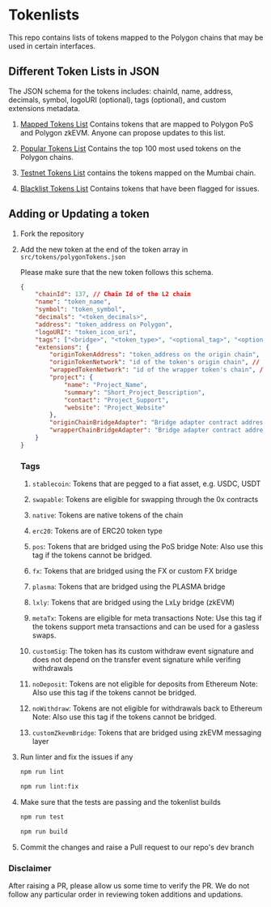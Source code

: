 # Tokenlists

This repo contains lists of tokens mapped to the Polygon chains that may be used in certain interfaces.

## Different Token Lists in JSON

The JSON schema for the tokens includes: chainId, name, address, decimals, symbol, logoURI (optional), tags (optional), and custom extensions metadata.

1. [Mapped Tokens List](https://api-polygon-tokens.polygon.technology/tokenlists/polygon.tokenlist.json) Contains tokens that are mapped to Polygon PoS and Polygon zkEVM. Anyone can propose updates to this list.

2. [Popular Tokens List](https://api-polygon-tokens.polygon.technology/tokenlists/polygonPopular.tokenlist.json) Contains the top 100 most used tokens on the Polygon chains.

3. [Testnet Tokens List](https://api-polygon-tokens.polygon.technology/tokenlists/polygonTestnet.tokenlist.json) contains the tokens mapped on the Mumbai chain.

4. [Blacklist Tokens List](https://api-polygon-tokens.polygon.technology/tokenlists/blacklist.tokenlist.json) Contains tokens that have been flagged for issues.

## Adding or Updating a token

1. Fork the repository

2. Add the new token at the end of the token array in `src/tokens/polygonTokens.json`

    Please make sure that the new token follows this schema.

    ```json
    {
        "chainId": 137, // Chain Id of the L2 chain
        "name": "token_name",
        "symbol": "token_symbol",
        "decimals": "<token_decimals>",
        "address": "token_address on Polygon",
        "logoURI": "token_icon_uri",
        "tags": ["<bridge>", "<token_type>", "<optional_tag>", "<optional_tag>", ...], // For all acceptable tags, check the below list
        "extensions": {
            "originTokenAddress": "token_address on the origin chain", // If not deployed on ethereum, add noDeposit and noWithdraw tags
            "originTokenNetwork": "id of the token's origin chain", // Use 0 for Ethereum, 1 for zkEVM, -1 for PoS
            "wrappedTokenNetwork": "id of the wrapper token's chain", // Only for tokens bridged via LxLy bridge (zkEVM)
            "project": {
                "name": "Project_Name",
                "summary": "Short_Project_Description",
                "contact": "Project_Support",
                "website": "Project_Website"
            },
            "originChainBridgeAdapter": "Bridge adapter contract address on origin chain", // Only required for tokens bridged using zkEVM messaging layer
            "wrapperChainBridgeAdapter": "Bridge adapter contract address on wrapper chain" // Only required for tokens bridged using zkEVM messaging layer
        }
    }
    ```

    ### Tags

    1. `stablecoin`: Tokens that are pegged to a fiat asset, e.g. USDC, USDT

    2. `swapable`: Tokens are eligible for swapping through the 0x contracts

    3. `native`: Tokens are native tokens of the chain

    4. `erc20`: Tokens are of ERC20 token type

    5. `pos`: Tokens that are bridged using the PoS bridge
       Note: Also use this tag if the tokens cannot be bridged.

    6. `fx`: Tokens that are bridged using the FX or custom FX bridge

    7. `plasma`: Tokens that are bridged using the PLASMA bridge

    8. `lxly`: Tokens that are bridged using the LxLy bridge (zkEVM)

    9. `metaTx`: Tokens are eligible for meta transactions
       Note: Use this tag if the tokens support meta transactions and can be used for a gasless swaps.

    10. `customSig`: The token has its custom withdraw event signature and does not depend on the transfer event signature while verifing withdrawals

    11. `noDeposit`: Tokens are not eligible for deposits from Ethereum
        Note: Also use this tag if the tokens cannot be bridged.

    12. `noWithdraw`: Tokens are not eligible for withdrawals back to Ethereum
        Note: Also use this tag if the tokens cannot be bridged.

    13. `customZkevmBridge`: Tokens that are bridged using zkEVM messaging layer

3. Run linter and fix the issues if any

    ```bash
    npm run lint
    ```

    ```bash
    npm run lint:fix
    ```

4. Make sure that the tests are passing and the tokenlist builds

    ```bash
    npm run test
    ```

    ```bash
    npm run build
    ```

5. Commit the changes and raise a Pull request to our repo's dev branch

### Disclaimer

After raising a PR, please allow us some time to verify the PR.
We do not follow any particular order in reviewing token additions and updations.

